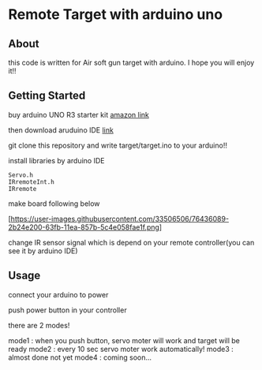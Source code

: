 # Remote Target with arduino uno

## About
this code is written for Air soft gun target with arduino.
I hope you will enjoy it!!


## Getting Started
buy arduino UNO R3 starter kit [amazon link](https://www.amazon.co.jp/s?k=arduiono&__mk_ja_JP=%E3%82%AB%E3%82%BF%E3%82%AB%E3%83%8A&ref=nb_sb_noss_1)

then download aruduino IDE [link](https://www.arduino.cc/en/Main/Software)

git clone this repository and write target/target.ino to your arduino!!

install libraries by arduino IDE
```
Servo.h
IRremoteInt.h
IRremote
```
make board following below

[https://user-images.githubusercontent.com/33506506/76436089-2b24e200-63fb-11ea-857b-5c4e058fae1f.png]

change IR sensor signal which is depend on your remote controller(you can see it by arduino IDE)

## Usage
connect your arduino to power

push power button in your controller


there are 2 modes!

mode1 : when you push button, servo moter will work and target will be ready
mode2 : every 10 sec servo moter work automatically!
mode3 : almost done not yet
mode4 : coming soon...
